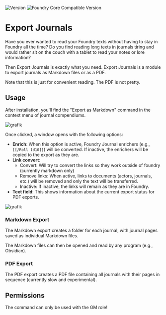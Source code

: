 ![Version](https://img.shields.io/github/v/tag/Cibola8/exportjournals?label=Version&style=flat-square&color=2577a1) ![Foundry Core Compatible Version](https://img.shields.io/badge/dynamic/json.svg?url=https%3A%2F%2Fraw.githubusercontent.com%2FCibola8%2Fexportjournals%2Fmain%2Fmodule.json&label=Foundry%20Core%20Compatible%20Version&query=$.compatibility.verified&style=flat-square&color=ff6400)



# Export Journals

Have you ever wanted to read your Foundry texts without having to stay in Foundry all the time? Do you find reading long texts in journals tiring and would rather sit on the couch with a tablet to read your notes or lore information?

Then Export Journals is exactly what you need. Export Journals is a module to export journals as Markdown files or as a PDF.

Note that this is just for convenient reading. The PDF is not pretty.

## Usage

After installation, you'll find the "Export as Markdown" command in the context menu of journal compendiums.

![grafik](https://github.com/user-attachments/assets/8fb2f296-194d-4133-a3aa-57300c67f836)

Once clicked, a window opens with the following options:
- **Enrich**: When this option is active, Foundry Journal enrichers (e.g., `[[/Roll 1d10]]`) will be converted. If inactive, the enrichers will be copied to the export as they are.
- **Link convert**: 
    * Convert: Will try to convert the links so they work outside of foundry (currently markdown only)
    * Remove links: When active, links to documents (actors, journals, etc.) will be removed and only the text will be transferred. 
    * Inactive: If inactive, the links will remain as they are in Foundry.
- **Text field**: This shows information about the current export status for PDF exports.

![grafik](https://github.com/user-attachments/assets/ae01344f-8043-433b-8ff0-584c69fa399b)

### Markdown Export
The Markdown export creates a folder for each journal, with journal pages saved as individual Markdown files.

The Markdown files can then be opened and read by any program (e.g., Obsidian).

### PDF Export
The PDF export creates a PDF file containing all journals with their pages in sequence (currently slow and experimental).

## Permissions
The command can only be used with the GM role!
